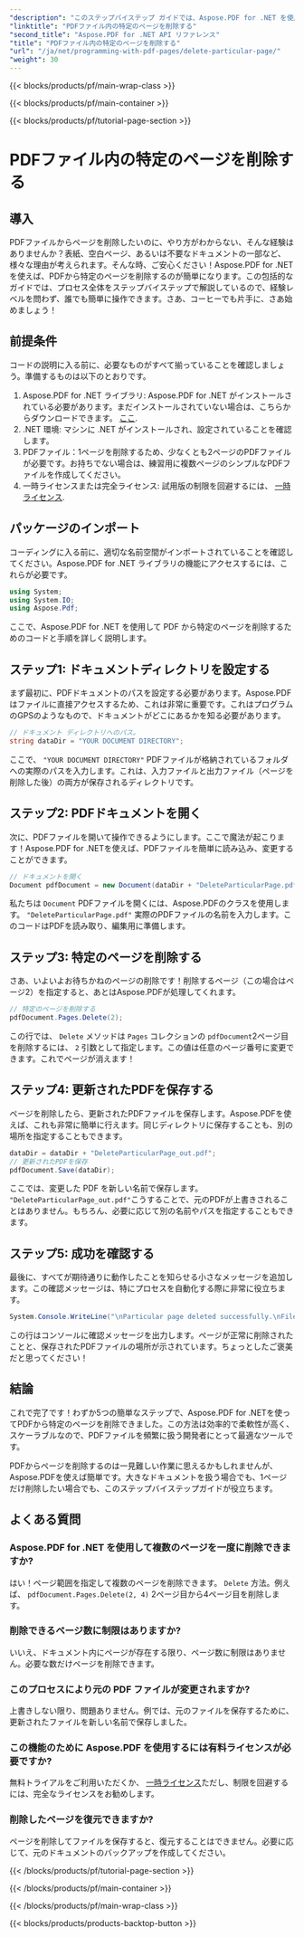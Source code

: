 ```yaml
---
"description": "このステップバイステップ ガイドでは、Aspose.PDF for .NET を使用して PDF ファイルから特定のページを削除する方法を学習します。"
"linktitle": "PDFファイル内の特定のページを削除する"
"second_title": "Aspose.PDF for .NET API リファレンス"
"title": "PDFファイル内の特定のページを削除する"
"url": "/ja/net/programming-with-pdf-pages/delete-particular-page/"
"weight": 30
---
```


{{< blocks/products/pf/main-wrap-class >}}

{{< blocks/products/pf/main-container >}}

{{< blocks/products/pf/tutorial-page-section >}}

# PDFファイル内の特定のページを削除する

## 導入

PDFファイルからページを削除したいのに、やり方がわからない、そんな経験はありませんか？表紙、空白ページ、あるいは不要なドキュメントの一部など、様々な理由が考えられます。そんな時、ご安心ください！Aspose.PDF for .NETを使えば、PDFから特定のページを削除するのが簡単になります。この包括的なガイドでは、プロセス全体をステップバイステップで解説しているので、経験レベルを問わず、誰でも簡単に操作できます。さあ、コーヒーでも片手に、さあ始めましょう！

## 前提条件

コードの説明に入る前に、必要なものがすべて揃っていることを確認しましょう。準備するものは以下のとおりです。

1. Aspose.PDF for .NET ライブラリ: Aspose.PDF for .NET がインストールされている必要があります。まだインストールされていない場合は、こちらからダウンロードできます。 [ここ](https://releases。aspose.com/pdf/net/).
2. .NET 環境: マシンに .NET がインストールされ、設定されていることを確認します。
3. PDFファイル：1ページを削除するため、少なくとも2ページのPDFファイルが必要です。お持ちでない場合は、練習用に複数ページのシンプルなPDFファイルを作成してください。
4. 一時ライセンスまたは完全ライセンス: 試用版の制限を回避するには、 [一時ライセンス](https://purchase。aspose.com/temporary-license/).

## パッケージのインポート

コーディングに入る前に、適切な名前空間がインポートされていることを確認してください。Aspose.PDF for .NET ライブラリの機能にアクセスするには、これらが必要です。

```csharp
using System;
using System.IO;
using Aspose.Pdf;
```

ここで、Aspose.PDF for .NET を使用して PDF から特定のページを削除するためのコードと手順を詳しく説明します。

## ステップ1: ドキュメントディレクトリを設定する

まず最初に、PDFドキュメントのパスを設定する必要があります。Aspose.PDFはファイルに直接アクセスするため、これは非常に重要です。これはプログラムのGPSのようなもので、ドキュメントがどこにあるかを知る必要があります。

```csharp
// ドキュメント ディレクトリへのパス。
string dataDir = "YOUR DOCUMENT DIRECTORY";
```

ここで、 `"YOUR DOCUMENT DIRECTORY"` PDFファイルが格納されているフォルダへの実際のパスを入力します。これは、入力ファイルと出力ファイル（ページを削除した後）の両方が保存されるディレクトリです。

## ステップ2: PDFドキュメントを開く

次に、PDFファイルを開いて操作できるようにします。ここで魔法が起こります！Aspose.PDF for .NETを使えば、PDFファイルを簡単に読み込み、変更することができます。

```csharp
// ドキュメントを開く
Document pdfDocument = new Document(dataDir + "DeleteParticularPage.pdf");
```


私たちは `Document` PDFファイルを開くには、Aspose.PDFのクラスを使用します。 `"DeleteParticularPage.pdf"` 実際のPDFファイルの名前を入力します。このコードはPDFを読み取り、編集用に準備します。

## ステップ3: 特定のページを削除する

さあ、いよいよお待ちかねのページの削除です！削除するページ（この場合はページ2）を指定すると、あとはAspose.PDFが処理してくれます。

```csharp
// 特定のページを削除する
pdfDocument.Pages.Delete(2);
```


この行では、 `Delete` メソッドは `Pages` コレクションの `pdfDocument`2ページ目を削除するには、 `2` 引数として指定します。この値は任意のページ番号に変更できます。これでページが消えます！

## ステップ4: 更新されたPDFを保存する

ページを削除したら、更新されたPDFファイルを保存します。Aspose.PDFを使えば、これも非常に簡単に行えます。同じディレクトリに保存することも、別の場所を指定することもできます。

```csharp
dataDir = dataDir + "DeleteParticularPage_out.pdf";
// 更新されたPDFを保存
pdfDocument.Save(dataDir);
```


ここでは、変更した PDF を新しい名前で保存します。 `"DeleteParticularPage_out.pdf"`こうすることで、元のPDFが上書きされることはありません。もちろん、必要に応じて別の名前やパスを指定することもできます。

## ステップ5: 成功を確認する

最後に、すべてが期待通りに動作したことを知らせる小さなメッセージを追加します。この確認メッセージは、特にプロセスを自動化する際に非常に役立ちます。

```csharp
System.Console.WriteLine("\nParticular page deleted successfully.\nFile saved at " + dataDir);
```


この行はコンソールに確認メッセージを出力します。ページが正常に削除されたことと、保存されたPDFファイルの場所が示されています。ちょっとしたご褒美だと思ってください！

## 結論

これで完了です！わずか5つの簡単なステップで、Aspose.PDF for .NETを使ってPDFから特定のページを削除できました。この方法は効率的で柔軟性が高く、スケーラブルなので、PDFファイルを頻繁に扱う開発者にとって最適なツールです。

PDFからページを削除するのは一見難しい作業に思えるかもしれませんが、Aspose.PDFを使えば簡単です。大きなドキュメントを扱う場合でも、1ページだけ削除したい場合でも、このステップバイステップガイドが役立ちます。

## よくある質問

### Aspose.PDF for .NET を使用して複数のページを一度に削除できますか?
はい！ページ範囲を指定して複数のページを削除できます。 `Delete` 方法。例えば、 `pdfDocument.Pages.Delete(2, 4)` 2ページ目から4ページ目を削除します。

### 削除できるページ数に制限はありますか?
いいえ、ドキュメント内にページが存在する限り、ページ数に制限はありません。必要な数だけページを削除できます。

### このプロセスにより元の PDF ファイルが変更されますか?
上書きしない限り、問題ありません。例では、元のファイルを保存するために、更新されたファイルを新しい名前で保存しました。

### この機能のために Aspose.PDF を使用するには有料ライセンスが必要ですか?
無料トライアルをご利用いただくか、 [一時ライセンス](https://purchase.aspose.com/temporary-license/)ただし、制限を回避するには、完全なライセンスをお勧めします。

### 削除したページを復元できますか?
ページを削除してファイルを保存すると、復元することはできません。必要に応じて、元のドキュメントのバックアップを作成してください。

{{< /blocks/products/pf/tutorial-page-section >}}

{{< /blocks/products/pf/main-container >}}

{{< /blocks/products/pf/main-wrap-class >}}

{{< blocks/products/products-backtop-button >}}
